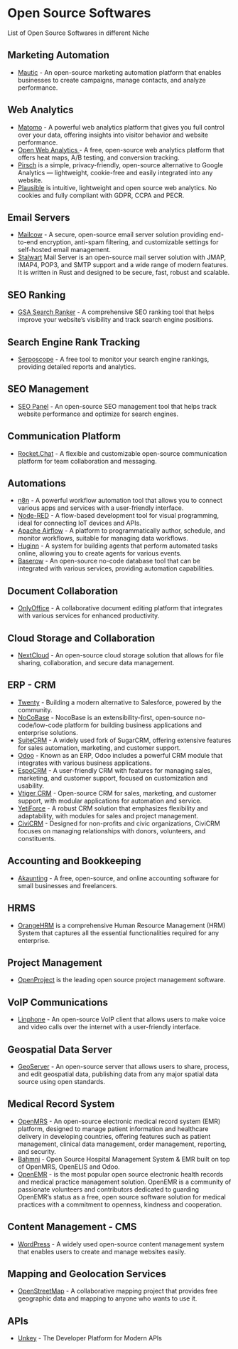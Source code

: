 # Open Source Softwares
List of Open Source Softwares in different Niche

<h2>Marketing Automation</h2>
<ul>
   <li><a href="https://www.mautic.org/">Mautic</a> - An open-source marketing automation platform that enables businesses to create campaigns, manage contacts, and analyze performance.</li>
</ul>

<h2>Web Analytics</h2>
<ul>
   <li><a href="https://matomo.org/">Matomo</a> - A powerful web analytics platform that gives you full control over your data, offering insights into visitor behavior and website performance.</li>

   <li> <a href="https://www.openwebanalytics.com/">Open Web Analytics </a> - A free, open-source web analytics platform that offers heat maps, A/B testing, and conversion tracking.</li>
   <li> <a href="https://pirsch.io/">Pirsch</a> is a simple, privacy-friendly, open-source alternative to Google Analytics — lightweight, cookie-free and easily integrated into any website.</li>
    <li> <a href="https://plausible.io/">Plausible</a>  is intuitive, lightweight and open source web analytics. No cookies and fully compliant with GDPR, CCPA and PECR. </li>
    
</ul>

<h2>Email Servers</h2>
<ul>
<li><a href="https://mailcow.email/">Mailcow</a> - A secure, open-source email server solution providing end-to-end encryption, anti-spam filtering, and customizable settings for self-hosted email management.</li>
<li><a href="https://stalw.art/">Stalwart</a> Mail Server is an open-source mail server solution with JMAP, IMAP4, POP3, and SMTP support and a wide range of modern features. It is written in Rust and designed to be secure, fast, robust and scalable.</li>
</ul>

<h2>SEO Ranking</h2>
<ul>
   <li><a href="https://www.gsa-online.de/en/seo-software/gsa-search-ranker/">GSA Search Ranker</a> - A comprehensive SEO ranking tool that helps improve your website’s visibility and track search engine positions.</li>
</ul>

<h2>Search Engine Rank Tracking</h2>
<ul>
   <li><a href="https://www.serposcope.com/en/">Serposcope</a> - A free tool to monitor your search engine rankings, providing detailed reports and analytics.</li>
</ul>

<h2>SEO Management</h2>
<ul>
   <li><a href="https://www.seopanel.org/">SEO Panel</a> - An open-source SEO management tool that helps track website performance and optimize for search engines.</li>
</ul>

<h2>Communication Platform</h2>
<ul>
   <li><a href="https://rocket.chat/">Rocket.Chat</a> - A flexible and customizable open-source communication platform for team collaboration and messaging.</li>
</ul>

<h2>Automations</h2>
<ul>
   <li><a href="https://n8n.io">n8n</a> - A powerful workflow automation tool that allows you to connect various apps and services with a user-friendly interface.</li>
   <li><a href="https://nodered.org">Node-RED</a> - A flow-based development tool for visual programming, ideal for connecting IoT devices and APIs.</li>
   <li><a href="https://airflow.apache.org">Apache Airflow</a> - A platform to programmatically author, schedule, and monitor workflows, suitable for managing data workflows.</li>
   <li><a href="https://github.com/huginn/huginn">Huginn</a> - A system for building agents that perform automated tasks online, allowing you to create agents for various events.</li>
   <li><a href="https://baserow.io">Baserow</a> - An open-source no-code database tool that can be integrated with various services, providing automation capabilities.</li>
</ul>

<h2>Document Collaboration</h2>
<ul>
   <li><a href="https://www.onlyoffice.com/">OnlyOffice</a> - A collaborative document editing platform that integrates with various services for enhanced productivity.</li>
</ul>

<h2>Cloud Storage and Collaboration</h2>
<ul>
   <li><a href="https://nextcloud.com/">NextCloud</a> - An open-source cloud storage solution that allows for file sharing, collaboration, and secure data management.</li>
</ul>

<h2>ERP - CRM</h2>
<ul>
   <li><a href="https://twenty.com/">Twenty</a> - Building a modern alternative to Salesforce, powered by the community.</li>
   <li><a href="https://www.nocobase.com/">NoCoBase</a> - NocoBase is an extensibility-first, open-source no-code/low-code platform for building business applications and enterprise solutions.</li>
   <li><a href="https://suitecrm.com/">SuiteCRM</a> - A widely used fork of SugarCRM, offering extensive features for sales automation, marketing, and customer support.</li>
   <li><a href="https://www.odoo.com/">Odoo</a> - Known as an ERP, Odoo includes a powerful CRM module that integrates with various business applications.</li>
   <li><a href="https://www.espocrm.com/">EspoCRM</a> - A user-friendly CRM with features for managing sales, marketing, and customer support, focused on customization and usability.</li>
   <li><a href="https://www.vtiger.com/open-source-crm/download-open-source/#download">Vtiger CRM</a> - Open-source CRM for sales, marketing, and customer support, with modular applications for automation and service.</li>
   <li><a href="https://yetiforce.com/">YetiForce</a> - A robust CRM solution that emphasizes flexibility and adaptability, with modules for sales and project management.</li>
   <li><a href="https://civicrm.org/">CiviCRM</a> - Designed for non-profits and civic organizations, CiviCRM focuses on managing relationships with donors, volunteers, and constituents.</li>
</ul>

<h2>Accounting and Bookkeeping</h2>
<ul>
   <li><a href="https://akaunting.com/">Akaunting</a> - A free, open-source, and online accounting software for small businesses and freelancers.</li>
</ul>

<h2>HRMS</h2>
<ul>
   <li><a href="https://www.orangehrm.com/">OrangeHRM</a> is a comprehensive Human Resource Management (HRM) System that captures all the essential functionalities required for any enterprise.</li>
</ul>

<h2>Project Management</h2>
<ul>
   <li><a href="https://www.openproject.org">OpenProject</a>  is the leading open source project management software.</li>
</ul>

<h2>VoIP Communications</h2>
<ul>
   <li><a href="https://www.linphone.org/">Linphone</a> - An open-source VoIP client that allows users to make voice and video calls over the internet with a user-friendly interface.</li>
</ul>

<h2>Geospatial Data Server</h2>
<ul>
<li><a href="https://geoserver.org/">GeoServer</a> - An open-source server that allows users to share, process, and edit geospatial data, publishing data from any major spatial data source using open standards.</li>
</ul>

<h2>Medical Record System</h2>
<ul>
<li><a href="https://openmrs.org/">OpenMRS</a> - An open-source electronic medical record system (EMR) platform, designed to manage patient information and healthcare delivery in developing countries, offering features such as patient management, clinical data management, order management, reporting, and security.</li>
<li><a href="https://bahmni.org/">Bahmni</a> - Open Source Hospital Management System & EMR built on top of OpenMRS, OpenELIS and Odoo. </li>   
<li><a href="https://open-emr.org/">OpenEMR</a> - is the most popular open source electronic health records and medical practice management solution. OpenEMR is a community of passionate volunteers and contributors dedicated to guarding OpenEMR’s status as a free, open source software solution for medical practices with a commitment to openness, kindness and cooperation.</li>
</ul>

<h2>Content Management - CMS</h2>
<ul>
   <li><a href="https://wordpress.org/">WordPress</a> - A widely used open-source content management system that enables users to create and manage websites easily.</li>
</ul>


<h2>Mapping and Geolocation Services</h2>
<ul>
   <li><a href="https://www.openstreetmap.org/">OpenStreetMap</a> - A collaborative mapping project that provides free geographic data and mapping to anyone who wants to use it.</li>
</ul>

<h2>APIs</h2>
<ul>
   <li><a href="https://www.unkey.com/">Unkey</a> - The Developer Platform for Modern APIs</li>
</ul>
